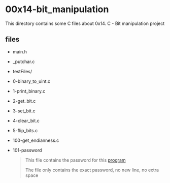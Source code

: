 # 00x14-bit_manipulation

This directory contains some C files about 0x14. C - Bit manipulation project

## files

* main.h
* \_putchar.c
* testFiles/
* 0-binary_to_uint.c
* 1-print_binary.c
* 2-get_bit.c
* 3-set_bit.c
* 4-clear_bit.c
* 5-flip_bits.c
* 100-get_endianness.c
* 101-password
    
    > This file contains the password for this [program](https://github.com/holbertonschool/0x13.c)
    > 
    > The file only contains the exact password, no new line, no extra space
